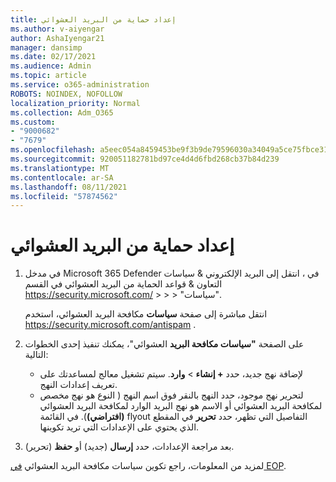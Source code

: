 ```yaml
---
title: إعداد حماية من البريد العشوائي
ms.author: v-aiyengar
author: AshaIyengar21
manager: dansimp
ms.date: 02/17/2021
ms.audience: Admin
ms.topic: article
ms.service: o365-administration
ROBOTS: NOINDEX, NOFOLLOW
localization_priority: Normal
ms.collection: Adm_O365
ms.custom:
- "9000682"
- "7679"
ms.openlocfilehash: a5eec054a8459453be9f3b9de79596030a34049a5ce75fbce31240d8e413d5b9
ms.sourcegitcommit: 920051182781bd97ce4d4d6fbd268cb37b84d239
ms.translationtype: MT
ms.contentlocale: ar-SA
ms.lasthandoff: 08/11/2021
ms.locfileid: "57874562"
---
```

# <a name="set-up-an-anti-spam-protection"></a>إعداد حماية من البريد العشوائي

1. في مدخل Microsoft 365 Defender في ، انتقل إلى البريد الإلكتروني & سياسات التعاون & قواعد الحماية من البريد العشوائي في القسم <https://security.microsoft.com/>  \>  \>  \>  "سياسات". 

   انتقل مباشرة إلى صفحة **سياسات** مكافحة البريد العشوائي، استخدم <https://security.microsoft.com/antispam> .

2. على الصفحة **"سياسات مكافحة البريد** العشوائي"، يمكنك تنفيذ إحدى الخطوات التالية:
   - لإضافة نهج جديد، حدد **+ إنشاء** \> **وارد**. سيتم تشغيل معالج لمساعدتك على تعريف إعدادات النهج.
   - لتحرير نهج موجود، حدد النهج بالنقر فوق اسم النهج ( النوع  هو نهج مخصص  لمكافحة البريد العشوائي أو الاسم هو نهج البريد الوارد لمكافحة البريد العشوائي **(افتراضي)**). في القائمة flyout التفاصيل التي تظهر، حدد **تحرير** في المقطع الذي يحتوي على الإعدادات التي تريد تكوينها.

3. بعد مراجعة الإعدادات، حدد **إرسال** (جديد) أو **حفظ** (تحرير).

لمزيد من المعلومات، راجع تكوين سياسات مكافحة البريد العشوائي [في EOP](https://docs.microsoft.com/microsoft-365/security/office-365-security/configure-your-spam-filter-policies).

